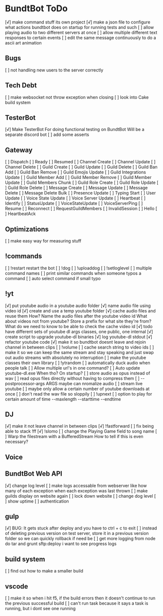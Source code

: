 # BundtBot ToDo

[√] make command stuff its own project
[√] make a json file to configure what actions bundtbot does on startup
  for running tests and such
[ ] allow playing audio to two different servers at once
[ ] allow multiple different text responses to certain events
[ ] edit the same message continuously to do a ascii art animation

## Bugs

[ ] not handling new users to the server correctly

## Tech Debt

[ ] make websocket not throw exception when closing
[ ] look into Cake build system

## TesterBot

[√] Make TesterBot
  For doing functional testing on BundtBot
  Will be a separate discord bot
[ ] add some asserts

## Gateway

[ ] Dispatch
  [ ] Ready
  [ ] Resumed
  [ ] Channel Create
  [ ] Channel Update
  [ ] Channel Delete
  [ ] Guild Create
  [ ] Guild Update
  [ ] Guild Delete
  [ ] Guild Ban Add
  [ ] Guild Ban Remove
  [ ] Guild Emojis Update
  [ ] Guild Integrations Update
  [ ] Guild Member Add
  [ ] Guild Member Remove
  [ ] Guild Member Update
  [ ] Guild Members Chunk
  [ ] Guild Role Create
  [ ] Guild Role Update
  [ ] Guild Role Delete
  [ ] Message Create
  [ ] Message Update
  [ ] Message Delete
  [ ] Message Delete Bulk
  [ ] Presence Update
  [ ] Typing Start
  [ ] User Update
  [ ] Voice State Update
  [ ] Voice Server Update
[ ] Heartbeat
[ ] Identify
[ ] StatusUpdate
[ ] VoiceStateUpdate
[ ] VoiceServerPing
[ ] Resume
[ ] Reconnect
[ ] RequestGuildMembers
[ ] InvalidSession
[ ] Hello
[ ] HeartbeatAck

## Optimizations

[ ] make easy way for measuring stuff

## !commands

[ ] !restart
  restart the bot
[ ] !dog
[ ] !uploaddog
[ ] !setloglevel
[ ] multiple command names
[ ] print similar commands when someone typos a command
[ ] auto select command if small typo

## !yt

[√] put youtube audio in a youtube audio folder
[√] name audio file using video id
[√] create and use a temp youtube folder
[√] cache audio files and reuse them
  How?
    Name the audio files after the youtube video id
    What about videos not from youtube?
    Store a prefix for what site they're from?
  What do we need to know to be able to check the cache
    video id
[√] todo have different sets of youtube dl args classes, one public, one internal
[√] create script to upgrade youtube-dl binaries
[√] log youtube-dl stdout
[√] refactor youtube code
[√] make it so bundtbot doesnt leave and rejoin channel in between clips
[ ] !volume
[ ] cache search string to video ids
[ ] make it so we can keep the same stream and stay speaking and just swap out audio streams with absolutely no interruption
[ ] make the youtube classes their own library
[ ] !ytrandom
[ ] automatically duck audio when people talk
[ ] Allow multiple url's in one command?
[ ] Auto update youtube-dl.exe
  When tho? On startup?
[ ] store audio as opus instead of wav
[ ] read opus files directly without having to compress them
[ ] --postprocessor-args ARGS
  maybe can nromalize audio
[ ] stream live youtube
[ ] maybe only allow a certain number of youtube downloads at once
[ ] don't read the wav file so sloppily
[ ] !upnext
[ ] option to play for certain amount of time
  --maxlength
  --starttime
  --endtime

## DJ

[√] make it not leave channel in between clips
[√] !fastforward
  [ ] fix being able to stack !ff
[√] !slomo
[ ] change the Playing Game field to song name
[ ] Warp the filestream with a BufferedStream
  How to tell if this is even necessary?

## Voice

## BundtBot Web API

[√] change log level
[ ] make logs accessable from webserver
  like how many of each exception
  when each exception was last thrown
[ ] make guilds display on website again
[ ] lock down website
[ ] change dog level
[ ] show uptime
[ ] authentication

## gulp

[√] BUG: It gets stuck after deploy and you have to ctrl + c to exit
[ ] instead of deleting previous version on test server, store it in a previous version folder so we can quickly rollback if need be
[ ] get more logging from node do tar and grunt sftp:deploy
  i want to see progress logs

## build system

[ ] find out how to make a smaller build

## vscode

[ ] make it so when i hit f5, if the build errors then it doesn't continue to run the previous successful build
[ ] can't run task because it says a task is running, but i dont see one running